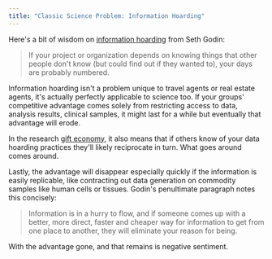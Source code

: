 ```yaml
---
title: "Classic Science Problem: Information Hoarding"
---
```


Here's a bit of wisdom on [information hoarding](http://sethgodin.typepad.com/seths_blog/2013/05/hoarding-information.html) from Seth Godin:

> If your project or organization depends on knowing things that other  people don't know (but could find out if they wanted to), your days are  probably numbered.

Information hoarding isn't a problem unique to travel agents or real estate agents, it's actually perfectly applicable to science too. If your groups' competitive advantage comes solely from restricting access to data, analysis results, clinical samples, it might last for a while but eventually that advantage will erode.

In the research [gift economy](http://en.wikipedia.org/wiki/Gift_economy), it also means that if others know of your data hoarding practices they'll likely reciprocate in turn. What goes around comes around.

Lastly, the advantage will disappear especially quickly if the information is easily replicable, like contracting out data generation on commodity samples like human cells or tissues. Godin's penultimate paragraph notes this concisely:

> Information is in a hurry to flow, and if someone comes up with a  better, more direct, faster and cheaper way for information to get from  one place to another, they will eliminate your reason for being.

With the advantage gone, and that remains is negative sentiment.
